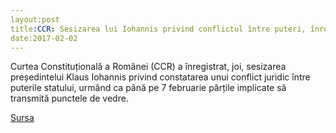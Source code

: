 ```yaml
---
layout:post
title:CCR: Sesizarea lui Iohannis privind conflictul între puteri, înregistrată; părțile transmit punctele de vedere până pe 7 februarie
date:2017-02-02
---
```


Curtea Constituțională a Românei (CCR) a înregistrat, joi, sesizarea președintelui Klaus Iohannis privind constatarea unui conflict juridic între puterile statului, urmând ca până pe 7 februarie părțile implicate să transmită punctele de vedre.


[Sursa](http://www.agerpres.ro/justitie/2017/02/02/ccr-sesizarea-lui-iohannis-privind-conflictul-intre-puteri-inregistrata-partile-transmit-punctele-de-vedere-pana-pe-7-februarie-15-26-46)
